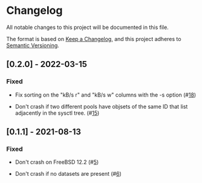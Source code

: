 # Changelog

All notable changes to this project will be documented in this file.

The format is based on [Keep a Changelog](https://keepachangelog.com/en/1.0.0/),
and this project adheres to [Semantic Versioning](https://semver.org/spec/v2.0.0.html).

## [0.2.0] - 2022-03-15

### Fixed

- Fix sorting on the "kB/s r" and "kB/s w" columns with the -s option
  (#[18](https://github.com/asomers/ztop/pull/18))

- Don't crash if two different pools have objsets of the same ID that list
  adjacently in the sysctl tree.
  (#[15](https://github.com/asomers/ztop/pull/15))

## [0.1.1] - 2021-08-13

### Fixed

- Don't crash on FreeBSD 12.2
  (#[5](https://github.com/asomers/ztop/pull/5))

- Don't crash if no datasets are present
  (#[6](https://github.com/asomers/ztop/pull/6))
